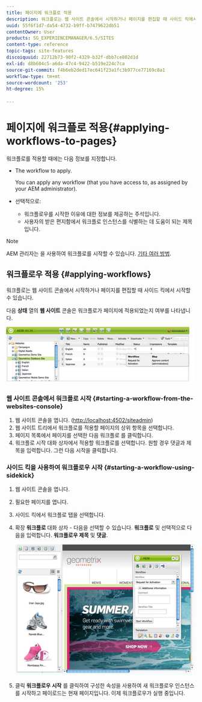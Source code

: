 ```yaml
---
title: 페이지에 워크플로 적용
description: 워크플로는 웹 사이트 콘솔에서 시작하거나 페이지를 편집할 때 사이드 킥에서 시작할 수 있습니다.
uuid: 55f6f1d7-da54-4732-b9ff-b7479622db51
contentOwner: User
products: SG_EXPERIENCEMANAGER/6.5/SITES
content-type: reference
topic-tags: site-features
discoiquuid: 22712b73-90f2-4329-b32f-dbb7ce802d1d
exl-id: d8b604c5-a6da-47c4-9422-b519e224c7ca
source-git-commit: f4b6eb2ded17ec641f23a1fc3b977ce77169c8a1
workflow-type: tm+mt
source-wordcount: '253'
ht-degree: 15%

---
```


# 페이지에 워크플로 적용{#applying-workflows-to-pages}

워크플로를 적용할 때에는 다음 정보를 지정합니다.

* The workflow to apply.

   You can apply any workflow (that you have access to, as assigned by your AEM administrator).
* 선택적으로:

   * 워크플로우를 시작한 이유에 대한 정보를 제공하는 주석입니다.
   * 사용자의 받은 편지함에서 워크플로 인스턴스를 식별하는 데 도움이 되는 제목입니다.

>[!NOTE]
>
>AEM 관리자는 을 사용하여 워크플로를 시작할 수 있습니다. [기타 여러 방법](/help/sites-administering/workflows-starting.md).

## 워크플로우 적용 {#applying-workflows}

워크플로는 웹 사이트 콘솔에서 시작하거나 페이지를 편집할 때 사이드 킥에서 시작할 수 있습니다.

다음 **상태** 열의 **웹 사이트** 콘솔은 워크플로가 페이지에 적용되었는지 여부를 나타냅니다.

![workflowstatus](assets/workflowstatus.png)

### 웹 사이트 콘솔에서 워크플로 시작 {#starting-a-workflow-from-the-websites-console}

1. 웹 사이트 콘솔을 엽니다. ([http://localhost:4502/siteadmin](http://localhost:4502/siteadmin))
1. 웹 사이트 트리에서 워크플로를 적용할 페이지의 상위 항목을 선택합니다.
1. 페이지 목록에서 페이지를 선택한 다음 워크플로 를 클릭합니다.
1. 워크플로 시작 대화 상자에서 적용할 워크플로를 선택합니다. 원할 경우 댓글과 제목을 입력합니다. 그런 다음 시작을 클릭합니다.

### 사이드 킥을 사용하여 워크플로우 시작 {#starting-a-workflow-using-sidekick}

1. 웹 사이트 콘솔을 엽니다.
1. 필요한 페이지를 엽니다.
1. 사이드 킥에서 워크플로 탭을 선택합니다.
1. 확장 **워크플로** 대화 상자 - 다음을 선택할 수 있습니다. **워크플로** 및 선택적으로 다음을 입력합니다. **워크플로우 제목** 및 **댓글**.

   ![workflowstartsidekick](assets/workflowstartsidekick.png)

1. 클릭 **워크플로우 시작** 를 클릭하여 구성한 속성을 사용하여 새 워크플로우 인스턴스를 시작하고 페이로드는 현재 페이지입니다. 이제 워크플로우가 실행 중입니다.
